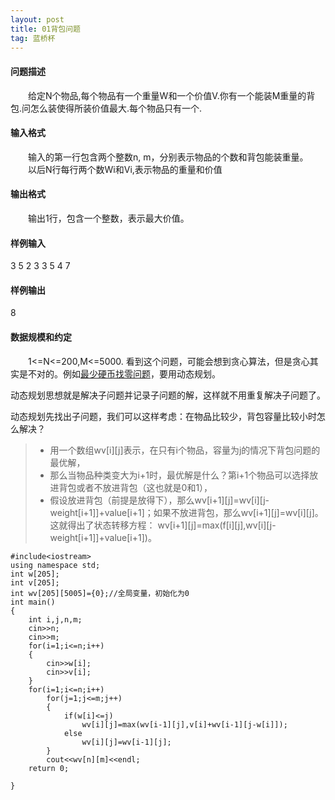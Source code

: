 ```yaml
---
layout: post
title: 01背包问题
tag: 蓝桥杯
---
```


#### 问题描述
　　给定N个物品,每个物品有一个重量W和一个价值V.你有一个能装M重量的背包.问怎么装使得所装价值最大.每个物品只有一个.
#### 输入格式
　　输入的第一行包含两个整数n, m，分别表示物品的个数和背包能装重量。
　　以后N行每行两个数Wi和Vi,表示物品的重量和价值
#### 输出格式
　　输出1行，包含一个整数，表示最大价值。
#### 样例输入
3 5
2 3
3 5
4 7
#### 样例输出
8
#### 数据规模和约定
　　1<=N<=200,M<=5000.
看到这个问题，可能会想到贪心算法，但是贪心其实是不对的。例如[最少硬币找零问题](http://blog.csdn.net/kangroger/article/details/36036101)，要用动态规划。

动态规划思想就是解决子问题并记录子问题的解，这样就不用重复解决子问题了。

动态规划先找出子问题，我们可以这样考虑：在物品比较少，背包容量比较小时怎么解决？
>* 用一个数组wv[i][j]表示，在只有i个物品，容量为j的情况下背包问题的最优解，
>* 那么当物品种类变大为i+1时，最优解是什么？第i+1个物品可以选择放进背包或者不放进背包（这也就是0和1），
>* 假设放进背包（前提是放得下），那么wv[i+1][j]=wv[i][j-weight[i+1]]+value[i+1]；如果不放进背包，那么wv[i+1][j]=wv[i][j]。
这就得出了状态转移方程：
wv[i+1][j]=max(f[i][j],wv[i][j-weight[i+1]]+value[i+1])。


```
#include<iostream>
using namespace std;
int w[205];
int v[205];
int wv[205][5005]={0};//全局变量，初始化为0  
int main()
{
	int i,j,n,m;
	cin>>n;
	cin>>m;
	for(i=1;i<=n;i++)
	{
		cin>>w[i];
		cin>>v[i];
	}
	for(i=1;i<=n;i++)
		for(j=1;j<=m;j++)
		{
			if(w[i]<=j)
				wv[i][j]=max(wv[i-1][j],v[i]+wv[i-1][j-w[i]]);
			else
				wv[i][j]=wv[i-1][j];
		}
		cout<<wv[n][m]<<endl;
	return 0;
	
}

```